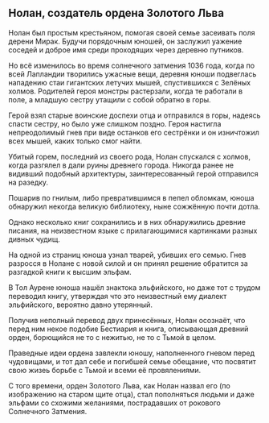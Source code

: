 ﻿##	Нолан, создатель ордена Золотого Льва
Нолан был простым крестьяном, помогая своей семье засеивать поля дерени Мирак. Будучи порядочным юношей, он заслужил уажение соседей и доброе имя среди проходящих через деревню путников.
  
Но всё изменилось во время солнечного затмения 1036 года, когда по всей Лапландии творились ужасные вещи, деревня юноши подвеглась нападению стаи гигантских летучих мышей, спустившихся с Зелёных холмов. Родителей героя монстры растерзали, когда те работали в поле, а младшую сестру утащили с собой обратно в горы.
  
Герой взял старые воинские доспехи отца и отправился в горы, надеясь спасти сестру, но было уже слишком поздно. Героя настигла непреодолимый гнев при виде останков его сестрёнки и он изничтожил всех мышей, каких только смог найти.
  
Убитый горем, последний из своего рода, Нолан спускался с холмов, когда разгялел в дали руины древнего города. Никогда ранее не видивший подобный архитектуры, заинтересованный герой отправился на разедку.
  
Пошарив по гнилым, либо превратившимся в пепел обломкам, юноша обнаружил некогда великую библиотеку, ныне сожжённую почти дотла.
  
Однако несколько книг сохранились и в них обнаружились древние писания, на неизвестном языке с прилагающимися картинками разных дивных чудищ.
  
На одной из страниц юноша узнал тварей, убивших его семью. Гнев разросся в Нолане с новой силой и он принял решение обратится за разгадкой книги к высшим эльфам.
  
В Тол Аурене юноша нашёл знактока эльфийского, но даже тот с трудом переводил книгу, утверждая что это неизвестный ему диалект эльфийского, вероятно давно утерянный.
  
Получив неполный перевод двух принесённых, Нолан осознаёт, что перед ним некое подобие Бестиария и книга, описывающая древний орден, борющийся не то с нежитью, не то с Тьмой в целом.
  
Праведные идеи ордена завлекли юношу, наполненного гневом перед чудовищами, и тот дал себе и погибшей семье обещание, что посвятит свою жизеь борьбе с Тьмой и всеми её провялениями.
  
С того времени, орден Золотого Льва, как Нолан назвал его (по изображению на старом щите отца), стал пополняться людьми и даже эльфами со схожими желаниями, пострадавших от рокового Солнечного Затмения.
